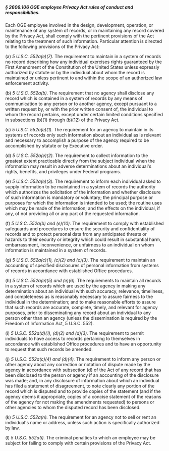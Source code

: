 ##### § 2606.106 OGE employee Privacy Act rules of conduct and responsibilities. #####

Each OGE employee involved in the design, development, operation, or maintenance of any system of records, or in maintaining any record covered by the Privacy Act, shall comply with the pertinent provisions of the Act relating to the treatment of such information. Particular attention is directed to the following provisions of the Privacy Act:

(a) *5 U.S.C. 552a(e)(7).* The requirement to maintain in a system of records no record describing how any individual exercises rights guaranteed by the First Amendment of the Constitution of the United States unless expressly authorized by statute or by the individual about whom the record is maintained or unless pertinent to and within the scope of an authorized law enforcement activity.

(b) *5 U.S.C. 552a(b).* The requirement that no agency shall disclose any record which is contained in a system of records by any means of communication to any person or to another agency, except pursuant to a written request by, or with the prior written consent of, the individual to whom the record pertains, except under certain limited conditions specified in subsections (b)(1) through (b)(12) of the Privacy Act.

(c) *5 U.S.C. 552a(e)(1).* The requirement for an agency to maintain in its systems of records only such information about an individual as is relevant and necessary to accomplish a purpose of the agency required to be accomplished by statute or by Executive order.

(d) *5 U.S.C. 552a(e)(2).* The requirement to collect information to the greatest extent practicable directly from the subject individual when the information may result in adverse determinations about an individual's rights, benefits, and privileges under Federal programs.

(e) *5 U.S.C. 552a(e)(3).* The requirement to inform each individual asked to supply information to be maintained in a system of records the authority which authorizes the solicitation of the information and whether disclosure of such information is mandatory or voluntary; the principal purpose or purposes for which the information is intended to be used; the routine uses which may be made of the information; and the effects on the individual, if any, of not providing all or any part of the requested information.

(f) *5 U.S.C. 552a(b) and (e)(10).* The requirement to comply with established safeguards and procedures to ensure the security and confidentiality of records and to protect personal data from any anticipated threats or hazards to their security or integrity which could result in substantial harm, embarrassment, inconvenience, or unfairness to an individual on whom information is maintained in a system of records.

(g) *5 U.S.C. 552a(c)(1), (c)(2) and (c)(3).* The requirement to maintain an accounting of specified disclosures of personal information from systems of records in accordance with established Office procedures.

(h) *5 U.S.C. 552a(e)(5) and (e)(6).* The requirements to maintain all records in a system of records which are used by the agency in making any determination about an individual with such accuracy, relevance, timeliness, and completeness as is reasonably necessary to assure fairness to the individual in the determination; and to make reasonable efforts to assure that such records are accurate, complete, timely, and relevant for agency purposes, prior to disseminating any record about an individual to any person other than an agency (unless the dissemination is required by the Freedom of Information Act, 5 U.S.C. 552).

(i) *5 U.S.C. 552a(d)(1), (d)(2) and (d)(3).* The requirement to permit individuals to have access to records pertaining to themselves in accordance with established Office procedures and to have an opportunity to request that such records be amended.

(j) *5 U.S.C. 552a(c)(4) and (d)(4).* The requirement to inform any person or other agency about any correction or notation of dispute made by the agency in accordance with subsection (d) of the Act of any record that has been disclosed to the person or agency if an accounting of the disclosure was made; and, in any disclosure of information about which an individual has filed a statement of disagreement, to note clearly any portion of the record which is disputed and to provide copies of the statement (and if the agency deems it appropriate, copies of a concise statement of the reasons of the agency for not making the amendments requested) to persons or other agencies to whom the disputed record has been disclosed.

(k) *5 U.S.C. 552a(n).* The requirement for an agency not to sell or rent an individual's name or address, unless such action is specifically authorized by law.

(l) *5 U.S.C. 552a(i).* The criminal penalties to which an employee may be subject for failing to comply with certain provisions of the Privacy Act.